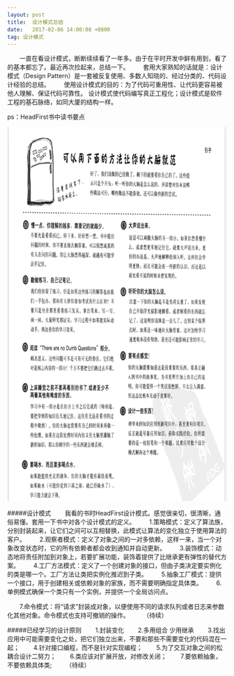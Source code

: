```yaml
---
layout: post
title:  设计模式总结
date:   2017-02-06 14:00:08 +0800
tag: 设计模式
---
```

&emsp;&emsp;一直在看设计模式，断断续续看了一年多。由于在平时开发中鲜有用到，看了的基本都忘了。最近再次捡起来，总结一下。
&emsp;&emsp;套用大家熟知的话就是：设计模式（Design Pattern）是一套被反复使用、多数人知晓的、经过分类的、代码设计经验的总结。
&emsp;&emsp;使用设计模式的目的：为了代码可重用性、让代码更容易被他人理解、保证代码可靠性。 设计模式使代码编写真正工程化；设计模式是软件工程的基石脉络，如同大厦的结构一样。

ps：HeadFirst书中读书要点
<div align="center">
	<img src="/images/posts/设计模式原则/读书要点.png" height="857" width="841">
</div>


#####设计模式
&emsp;&emsp;我看的书时HeadFirst设计模式。感觉很亲切，很清晰，通俗易懂。套用一下书中对各个设计模式的定义。
&emsp;&emsp;1.策略模式：定义了算法族，分别封装起来，让它们之间可以互相替换，此模式让算法的变化独立于使用算法的客户。
&emsp;&emsp;2.观察者模式：定义了对象之间的一对多依赖，这样一来，当一个对象改变状态时，它的所有依赖者都会收到通知并自动更新。
&emsp;&emsp;3.装饰模式：动态地将责任附加到对象上，若要扩展功能，装饰着提供了比继承更有弹性的替代方案。
&emsp;&emsp;4.工厂方法模式：定义了一个创建对象的接口，但由子类决定要实例化的类是哪一个。工厂方法让类把实例化推迟到子类。
&emsp;&emsp;5.抽象工厂模式：提供一个接口，用于创建相关或依赖对象的家族，而不需要明确指定具体类。
&emsp;&emsp;6.单例模式确保一个类只有一个实例，并提供一个全局访问点。

&emsp;&emsp;7.命令模式：将“请求”封装成对象，以便使用不同的请求队列或者日志来参数化其他对象。命令模式也支持可撤销的操作。
&emsp;&emsp;（待续）

#####已经学习的设计原则
&emsp;&emsp;1.封装变化
&emsp;&emsp;2.多用组合 少用继承
&emsp;&emsp;3.找出应用中可能需要变化之处，把它们独立出来，不要和那些不需要变化的代码混在一起；
&emsp;&emsp;4.针对接口编程，而不是针对实现编程；
&emsp;&emsp;5.为了交互对象之间的松耦合设计二努力；
&emsp;&emsp;6.类应该对扩展开放，对修改关闭；
&emsp;&emsp;7.要依赖抽象，不要依赖具体类;
&emsp;&emsp;（待续）